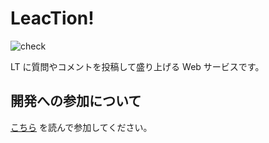 # LeacTion!

![check](https://github.com/tegehoge/LeacTion/workflows/check/badge.svg?branch=master)

LT に質問やコメントを投稿して盛り上げる Web サービスです。

## 開発への参加について

[こちら](CONTRIBUTING.md) を読んで参加してください。
